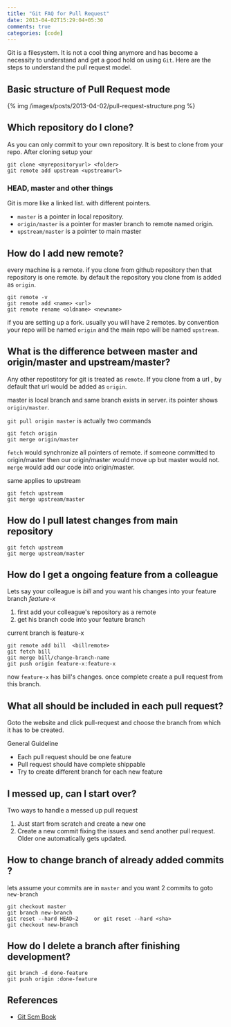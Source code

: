 ```yaml
---
title: "Git FAQ for Pull Request"
date: 2013-04-02T15:29:04+05:30
comments: true
categories: [code]
---
```


Git is a filesystem. It is not a cool thing anymore and has become a necessity to understand and get a good hold on using `Git`. Here are the steps to understand the pull request model.

## Basic structure of Pull Request mode

{% img /images/posts/2013-04-02/pull-request-structure.png %}

## Which repository do I clone?

As you can only commit to your own repository. It is best to clone from your repo. After cloning setup your 

```
git clone <myrepositoryurl> <folder>
git remote add upstream <upstreamurl>
```

### HEAD, master and other things

Git is more like a linked list. with different pointers. 

* `master` is a pointer in local repository. 
* `origin/master` is a pointer for master branch to remote named origin.
* `upstream/master` is a pointer to main master


## How do I add new remote?

every machine is a remote. if you clone from github repository then that repository is one remote.  by default the repository you clone from is added as `origin`.

```
git remote -v
git remote add <name> <url>
git remote rename <oldname> <newname>
```

if you are setting up a fork. usually you will have 2 remotes. by convention your repo will be named `origin` and the main repo will be named `upstream`.


## What is the difference between master and origin/master and upstream/master?

Any other repostitory for git is treated as `remote`. If you clone from a url , by default that url would be added as `origin`.

master is local branch and same branch exists in server. its pointer shows `origin/master`.

`git pull origin master` is actually two commands

```
git fetch origin
git merge origin/master
```

`fetch` would synchronize all pointers of remote. if someone committed to origin/master then our origin/master would move up but master would not.
`merge` would add our code into origin/master.

same applies to upstream

```
git fetch upstream
git merge upstream/master
```

## How do I pull latest changes from main repository
```
git fetch upstream
git merge upstream/master
```

## How do I get a ongoing feature from a colleague

Lets say your colleague is *bill* and you want his changes into your feature branch _feature-x_

1. first add your colleague's repository as a remote
2. get his branch code into your feature branch

current branch is feature-x

```
git remote add bill  <billremote>  
git fetch bill
git merge bill/change-branch-name
git push origin feature-x:feature-x
```

now `feature-x` has bill's changes.  once complete create a pull request from this branch.

## What all should be included in each pull request?

Goto the website and click pull-request and choose the branch from which it has to be created.

General Guideline

* Each pull request should be one feature
* Pull request should have complete shippable 
* Try to create different branch for each new feature


## I messed up, can I start over?

Two ways to handle a messed up pull request

1. Just start from scratch and create a new one
2. Create a new commit fixing the issues and send another pull request. Older one automatically gets updated.


## How to change branch of already added commits ?

lets assume your commits are in `master` and you want 2 commits to goto `new-branch`
```
git checkout master
git branch new-branch
git reset --hard HEAD~2     or git reset --hard <sha>
git checkout new-branch
```

## How do I delete a branch after finishing development?

```
git branch -d done-feature
git push origin :done-feature
```

## References

* [Git Scm Book](http://git-scm.com/book/en)
